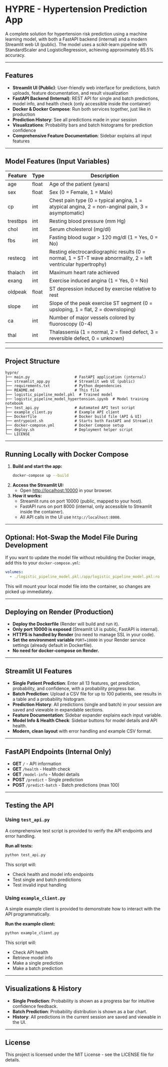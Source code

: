# HYPRE - Hypertension Prediction App

A complete solution for hypertension risk prediction using a machine learning model, with both a FastAPI backend (internal) and a modern Streamlit web UI (public). The model uses a scikit-learn pipeline with StandardScaler and LogisticRegression, achieving approximately 85.5% accuracy.

---

## Features

- **Streamlit UI (Public)**: User-friendly web interface for predictions, batch uploads, feature documentation, and result visualization
- **FastAPI Backend (Internal)**: REST API for single and batch predictions, model info, and health check (only accessible inside the container)
- **Docker & Docker Compose**: Run both services together, just like in production
- **Prediction History**: See all predictions made in your session
- **Visualizations**: Probability bars and batch histograms for prediction confidence
- **Comprehensive Feature Documentation**: Sidebar explains all input features

---

## Model Features (Input Variables)

| Feature  | Type  | Description                                                                                                    |
| -------- | ----- | -------------------------------------------------------------------------------------------------------------- |
| age      | float | Age of the patient (years)                                                                                     |
| sex      | float | Sex (0 = Female, 1 = Male)                                                                                     |
| cp       | int   | Chest pain type (0 = typical angina, 1 = atypical angina, 2 = non-anginal pain, 3 = asymptomatic)              |
| trestbps | int   | Resting blood pressure (mm Hg)                                                                                 |
| chol     | int   | Serum cholesterol (mg/dl)                                                                                      |
| fbs      | int   | Fasting blood sugar > 120 mg/dl (1 = Yes, 0 = No)                                                              |
| restecg  | int   | Resting electrocardiographic results (0 = normal, 1 = ST-T wave abnormality, 2 = left ventricular hypertrophy) |
| thalach  | int   | Maximum heart rate achieved                                                                                    |
| exang    | int   | Exercise induced angina (1 = Yes, 0 = No)                                                                      |
| oldpeak  | float | ST depression induced by exercise relative to rest                                                             |
| slope    | int   | Slope of the peak exercise ST segment (0 = upsloping, 1 = flat, 2 = downsloping)                               |
| ca       | int   | Number of major vessels colored by fluoroscopy (0-4)                                                           |
| thal     | int   | Thalassemia (1 = normal, 2 = fixed defect, 3 = reversible defect, 0 = unknown)                                 |

---

## Project Structure

```
hypre/
├── main.py                    # FastAPI application (internal)
├── streamlit_app.py           # Streamlit web UI (public)
├── requirements.txt           # Python dependencies
├── README.md                  # This file
├── logistic_pipeline_model.pkl  # Trained model
├── logistic_pipeline_model_hypertension.ipynb  # Model training notebook
├── test_api.py                # Automated API test script
├── example_client.py          # Example API client
├── Dockerfile                 # Docker build file (API & UI)
├── entrypoint.sh              # Starts both FastAPI and Streamlit
├── docker-compose.yml         # Docker Compose setup
├── deploy.sh                  # Deployment helper script
└── LICENSE
```

---

## Running Locally with Docker Compose

1. **Build and start the app:**
   ```bash
   docker-compose up --build
   ```
2. **Access the Streamlit UI:**
   - Open [http://localhost:10000](http://localhost:10000) in your browser.
3. **How it works:**
   - Streamlit runs on port 10000 (public, mapped to your host).
   - FastAPI runs on port 8000 (internal, only accessible to Streamlit inside the container).
   - All API calls in the UI use `http://localhost:8000`.

---

## Optional: Hot-Swap the Model File During Development

If you want to update the model file without rebuilding the Docker image, add this to your `docker-compose.yml`:

```yaml
volumes:
  - ./logistic_pipeline_model.pkl:/app/logistic_pipeline_model.pkl:ro
```

This will mount your local model file into the container, so changes are picked up immediately.

---

## Deploying on Render (Production)

- **Deploy the Dockerfile** (Render will build and run it).
- **Only port 10000 is exposed** (Streamlit UI is public, FastAPI is internal).
- **HTTPS is handled by Render** (no need to manage SSL in your code).
- **Set the environment variable** `PORT=10000` in your Render service settings (already default in Dockerfile).
- **No need for docker-compose on Render.**

---

## Streamlit UI Features

- **Single Patient Prediction**: Enter all 13 features, get prediction, probability, and confidence, with a probability progress bar.
- **Batch Prediction**: Upload a CSV file for up to 100 patients, see results in a table and a probability histogram.
- **Prediction History**: All predictions (single and batch) in your session are saved and viewable in expandable sections.
- **Feature Documentation**: Sidebar expander explains each input variable.
- **Model Info & Health Check**: Sidebar buttons for model details and API health.
- **Modern, clean layout** with error handling and example CSV format.

---

## FastAPI Endpoints (Internal Only)

- **GET** `/` - API information
- **GET** `/health` - Health check
- **GET** `/model-info` - Model details
- **POST** `/predict` - Single prediction
- **POST** `/predict-batch` - Batch predictions (max 100)

---

## Testing the API

### Using `test_api.py`

A comprehensive test script is provided to verify the API endpoints and error handling.

**Run all tests:**

```bash
python test_api.py
```

This script will:

- Check health and model info endpoints
- Test single and batch predictions
- Test invalid input handling

### Using `example_client.py`

A simple example client is provided to demonstrate how to interact with the API programmatically.

**Run the example client:**

```bash
python example_client.py
```

This script will:

- Check API health
- Retrieve model info
- Make a single prediction
- Make a batch prediction

---

## Visualizations & History

- **Single Prediction**: Probability is shown as a progress bar for intuitive confidence feedback.
- **Batch Prediction**: Probability distribution is shown as a bar chart.
- **History**: All predictions in the current session are saved and viewable in the UI.

---

## License

This project is licensed under the MIT License - see the LICENSE file for details.
